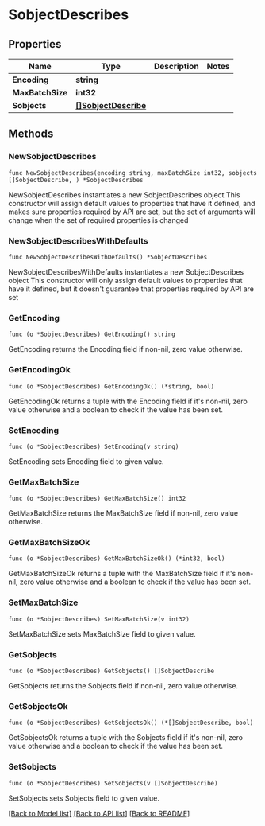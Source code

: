 # SobjectDescribes

## Properties

Name | Type | Description | Notes
------------ | ------------- | ------------- | -------------
**Encoding** | **string** |  | 
**MaxBatchSize** | **int32** |  | 
**Sobjects** | [**[]SobjectDescribe**](SobjectDescribe.md) |  | 

## Methods

### NewSobjectDescribes

`func NewSobjectDescribes(encoding string, maxBatchSize int32, sobjects []SobjectDescribe, ) *SobjectDescribes`

NewSobjectDescribes instantiates a new SobjectDescribes object
This constructor will assign default values to properties that have it defined,
and makes sure properties required by API are set, but the set of arguments
will change when the set of required properties is changed

### NewSobjectDescribesWithDefaults

`func NewSobjectDescribesWithDefaults() *SobjectDescribes`

NewSobjectDescribesWithDefaults instantiates a new SobjectDescribes object
This constructor will only assign default values to properties that have it defined,
but it doesn't guarantee that properties required by API are set

### GetEncoding

`func (o *SobjectDescribes) GetEncoding() string`

GetEncoding returns the Encoding field if non-nil, zero value otherwise.

### GetEncodingOk

`func (o *SobjectDescribes) GetEncodingOk() (*string, bool)`

GetEncodingOk returns a tuple with the Encoding field if it's non-nil, zero value otherwise
and a boolean to check if the value has been set.

### SetEncoding

`func (o *SobjectDescribes) SetEncoding(v string)`

SetEncoding sets Encoding field to given value.


### GetMaxBatchSize

`func (o *SobjectDescribes) GetMaxBatchSize() int32`

GetMaxBatchSize returns the MaxBatchSize field if non-nil, zero value otherwise.

### GetMaxBatchSizeOk

`func (o *SobjectDescribes) GetMaxBatchSizeOk() (*int32, bool)`

GetMaxBatchSizeOk returns a tuple with the MaxBatchSize field if it's non-nil, zero value otherwise
and a boolean to check if the value has been set.

### SetMaxBatchSize

`func (o *SobjectDescribes) SetMaxBatchSize(v int32)`

SetMaxBatchSize sets MaxBatchSize field to given value.


### GetSobjects

`func (o *SobjectDescribes) GetSobjects() []SobjectDescribe`

GetSobjects returns the Sobjects field if non-nil, zero value otherwise.

### GetSobjectsOk

`func (o *SobjectDescribes) GetSobjectsOk() (*[]SobjectDescribe, bool)`

GetSobjectsOk returns a tuple with the Sobjects field if it's non-nil, zero value otherwise
and a boolean to check if the value has been set.

### SetSobjects

`func (o *SobjectDescribes) SetSobjects(v []SobjectDescribe)`

SetSobjects sets Sobjects field to given value.



[[Back to Model list]](../README.md#documentation-for-models) [[Back to API list]](../README.md#documentation-for-api-endpoints) [[Back to README]](../README.md)


